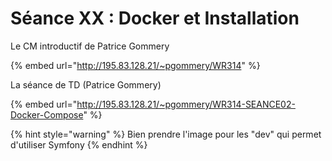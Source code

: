 # Séance XX : Docker et Installation

Le CM introductif de Patrice Gommery

{% embed url="http://195.83.128.21/~pgommery/WR314" %}

La séance de TD (Patrice Gommery)

{% embed url="http://195.83.128.21/~pgommery/WR314-SEANCE02-Docker-Compose" %}

{% hint style="warning" %}
Bien prendre l'image pour les "dev" qui permet d'utiliser Symfony
{% endhint %}
